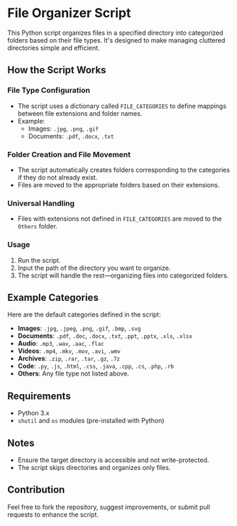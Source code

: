# File Organizer Script

This Python script organizes files in a specified directory into categorized folders based on their file types. It's designed to make managing cluttered directories simple and efficient.

## How the Script Works

### File Type Configuration
- The script uses a dictionary called `FILE_CATEGORIES` to define mappings between file extensions and folder names.
- Example:
  - Images: `.jpg`, `.png`, `.gif`
  - Documents: `.pdf`, `.docx`, `.txt`

### Folder Creation and File Movement
- The script automatically creates folders corresponding to the categories if they do not already exist.
- Files are moved to the appropriate folders based on their extensions.

### Universal Handling
- Files with extensions not defined in `FILE_CATEGORIES` are moved to the `Others` folder.

### Usage
1. Run the script.
2. Input the path of the directory you want to organize.
3. The script will handle the rest—organizing files into categorized folders.

## Example Categories
Here are the default categories defined in the script:

- **Images**: `.jpg`, `.jpeg`, `.png`, `.gif`, `.bmp`, `.svg`
- **Documents**: `.pdf`, `.doc`, `.docx`, `.txt`, `.ppt`, `.pptx`, `.xls`, `.xlsx`
- **Audio**: `.mp3`, `.wav`, `.aac`, `.flac`
- **Videos**: `.mp4`, `.mkv`, `.mov`, `.avi`, `.wmv`
- **Archives**: `.zip`, `.rar`, `.tar`, `.gz`, `.7z`
- **Code**: `.py`, `.js`, `.html`, `.css`, `.java`, `.cpp`, `.cs`, `.php`, `.rb`
- **Others**: Any file type not listed above.

## Requirements
- Python 3.x
- `shutil` and `os` modules (pre-installed with Python)

## Notes
- Ensure the target directory is accessible and not write-protected.
- The script skips directories and organizes only files.

## Contribution
Feel free to fork the repository, suggest improvements, or submit pull requests to enhance the script.
